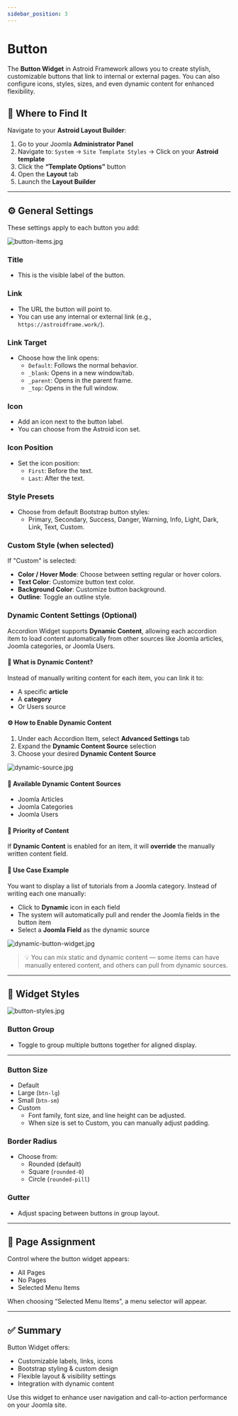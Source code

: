 ```yaml
---
sidebar_position: 3
---
```


# Button

The **Button Widget** in Astroid Framework allows you to create stylish, customizable buttons that link to internal or external pages. You can also configure icons, styles, sizes, and even dynamic content for enhanced flexibility.

## 📌 Where to Find It

Navigate to your **Astroid Layout Builder**:
1. Go to your Joomla **Administrator Panel**
2. Navigate to: `System` → `Site Template Styles` → Click on your **Astroid template**
3. Click the **“Template Options”** button
4. Open the **Layout** tab
5. Launch the **Layout Builder**

---

## ⚙️ General Settings

These settings apply to each button you add:

![button-items.jpg](../../static/img/widgets/button-items.jpg)

### Title
- This is the visible label of the button.

### Link
- The URL the button will point to.
- You can use any internal or external link (e.g., `https://astroidframe.work/`).

### Link Target
- Choose how the link opens:
    - `Default`: Follows the normal behavior.
    - `_blank`: Opens in a new window/tab.
    - `_parent`: Opens in the parent frame.
    - `_top`: Opens in the full window.

### Icon
- Add an icon next to the button label.
- You can choose from the Astroid icon set.

### Icon Position
- Set the icon position:
    - `First`: Before the text.
    - `Last`: After the text.

### Style Presets
- Choose from default Bootstrap button styles:
    - Primary, Secondary, Success, Danger, Warning, Info, Light, Dark, Link, Text, Custom.

### Custom Style (when selected)
If "Custom" is selected:
- **Color / Hover Mode**: Choose between setting regular or hover colors.
- **Text Color**: Customize button text color.
- **Background Color**: Customize button background.
- **Outline**: Toggle an outline style.

### Dynamic Content Settings (Optional)

Accordion Widget supports **Dynamic Content**, allowing each accordion item to load content automatically from other sources like Joomla articles, Joomla categories, or Joomla Users.

#### 🧠 What is Dynamic Content?
Instead of manually writing content for each item, you can link it to:
- A specific **article**
- A **category**
- Or Users source

#### ⚙️ How to Enable Dynamic Content
1. Under each Accordion Item, select **Advanced Settings** tab
2. Expand the **Dynamic Content Source** selection
3. Choose your desired **Dynamic Content Source**

![dynamic-source.jpg](../../static/img/widgets/dynamic-source.jpg)

#### 🔧 Available Dynamic Content Sources
- Joomla Articles
- Joomla Categories
- Joomla Users

#### 📌 Priority of Content
If **Dynamic Content** is enabled for an item, it will **override** the manually written content field.

#### 📝 Use Case Example
You want to display a list of tutorials from a Joomla category. Instead of writing each one manually:
- Click to **Dynamic** icon in each field
- The system will automatically pull and render the Joomla fields in the button item
- Select a **Joomla Field** as the dynamic source

![dynamic-button-widget.jpg](../../static/img/widgets/dynamic-button-widget.jpg)

> 💡 You can mix static and dynamic content — some items can have manually entered content, and others can pull from dynamic sources.

---

## 🎨 Widget Styles

![button-styles.jpg](../../static/img/widgets/button-styles.jpg)

### Button Group

- Toggle to group multiple buttons together for aligned display.

---

### Button Size
- Default
- Large (`btn-lg`)
- Small (`btn-sm`)
- Custom
  - Font family, font size, and line height can be adjusted.
  - When size is set to Custom, you can manually adjust padding.

### Border Radius
- Choose from:
    - Rounded (default)
    - Square (`rounded-0`)
    - Circle (`rounded-pill`)

### Gutter
- Adjust spacing between buttons in group layout.

---

## 📄 Page Assignment

Control where the button widget appears:
- All Pages
- No Pages
- Selected Menu Items

When choosing “Selected Menu Items”, a menu selector will appear.

---

## ✅ Summary

Button Widget offers:
- Customizable labels, links, icons
- Bootstrap styling & custom design
- Flexible layout & visibility settings
- Integration with dynamic content

Use this widget to enhance user navigation and call-to-action performance on your Joomla site.